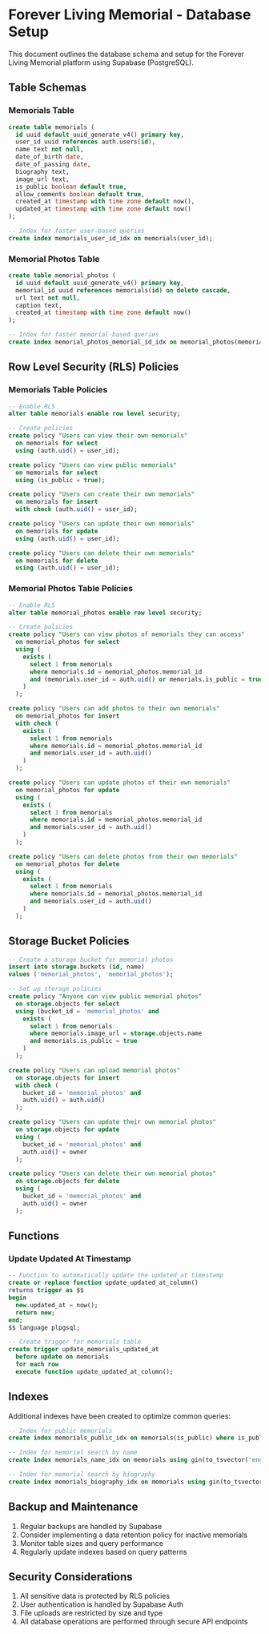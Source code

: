 # Forever Living Memorial - Database Setup

This document outlines the database schema and setup for the Forever Living Memorial platform using Supabase (PostgreSQL).

## Table Schemas

### Memorials Table
```sql
create table memorials (
  id uuid default uuid_generate_v4() primary key,
  user_id uuid references auth.users(id),
  name text not null,
  date_of_birth date,
  date_of_passing date,
  biography text,
  image_url text,
  is_public boolean default true,
  allow_comments boolean default true,
  created_at timestamp with time zone default now(),
  updated_at timestamp with time zone default now()
);

-- Index for faster user-based queries
create index memorials_user_id_idx on memorials(user_id);
```

### Memorial Photos Table
```sql
create table memorial_photos (
  id uuid default uuid_generate_v4() primary key,
  memorial_id uuid references memorials(id) on delete cascade,
  url text not null,
  caption text,
  created_at timestamp with time zone default now()
);

-- Index for faster memorial-based queries
create index memorial_photos_memorial_id_idx on memorial_photos(memorial_id);
```

## Row Level Security (RLS) Policies

### Memorials Table Policies

```sql
-- Enable RLS
alter table memorials enable row level security;

-- Create policies
create policy "Users can view their own memorials"
  on memorials for select
  using (auth.uid() = user_id);

create policy "Users can view public memorials"
  on memorials for select
  using (is_public = true);

create policy "Users can create their own memorials"
  on memorials for insert
  with check (auth.uid() = user_id);

create policy "Users can update their own memorials"
  on memorials for update
  using (auth.uid() = user_id);

create policy "Users can delete their own memorials"
  on memorials for delete
  using (auth.uid() = user_id);
```

### Memorial Photos Table Policies

```sql
-- Enable RLS
alter table memorial_photos enable row level security;

-- Create policies
create policy "Users can view photos of memorials they can access"
  on memorial_photos for select
  using (
    exists (
      select 1 from memorials
      where memorials.id = memorial_photos.memorial_id
      and (memorials.user_id = auth.uid() or memorials.is_public = true)
    )
  );

create policy "Users can add photos to their own memorials"
  on memorial_photos for insert
  with check (
    exists (
      select 1 from memorials
      where memorials.id = memorial_photos.memorial_id
      and memorials.user_id = auth.uid()
    )
  );

create policy "Users can update photos of their own memorials"
  on memorial_photos for update
  using (
    exists (
      select 1 from memorials
      where memorials.id = memorial_photos.memorial_id
      and memorials.user_id = auth.uid()
    )
  );

create policy "Users can delete photos from their own memorials"
  on memorial_photos for delete
  using (
    exists (
      select 1 from memorials
      where memorials.id = memorial_photos.memorial_id
      and memorials.user_id = auth.uid()
    )
  );
```

## Storage Bucket Policies

```sql
-- Create a storage bucket for memorial photos
insert into storage.buckets (id, name)
values ('memorial_photos', 'memorial_photos');

-- Set up storage policies
create policy "Anyone can view public memorial photos"
  on storage.objects for select
  using (bucket_id = 'memorial_photos' and
    exists (
      select 1 from memorials
      where memorials.image_url = storage.objects.name
      and memorials.is_public = true
    )
  );

create policy "Users can upload memorial photos"
  on storage.objects for insert
  with check (
    bucket_id = 'memorial_photos' and
    auth.uid() = auth.uid()
  );

create policy "Users can update their own memorial photos"
  on storage.objects for update
  using (
    bucket_id = 'memorial_photos' and
    auth.uid() = owner
  );

create policy "Users can delete their own memorial photos"
  on storage.objects for delete
  using (
    bucket_id = 'memorial_photos' and
    auth.uid() = owner
  );
```

## Functions

### Update Updated At Timestamp
```sql
-- Function to automatically update the updated_at timestamp
create or replace function update_updated_at_column()
returns trigger as $$
begin
  new.updated_at = now();
  return new;
end;
$$ language plpgsql;

-- Create trigger for memorials table
create trigger update_memorials_updated_at
  before update on memorials
  for each row
  execute function update_updated_at_column();
```

## Indexes

Additional indexes have been created to optimize common queries:

```sql
-- Index for public memorials
create index memorials_public_idx on memorials(is_public) where is_public = true;

-- Index for memorial search by name
create index memorials_name_idx on memorials using gin(to_tsvector('english', name));

-- Index for memorial search by biography
create index memorials_biography_idx on memorials using gin(to_tsvector('english', biography));
```

## Backup and Maintenance

1. Regular backups are handled by Supabase
2. Consider implementing a data retention policy for inactive memorials
3. Monitor table sizes and query performance
4. Regularly update indexes based on query patterns

## Security Considerations

1. All sensitive data is protected by RLS policies
2. User authentication is handled by Supabase Auth
3. File uploads are restricted by size and type
4. All database operations are performed through secure API endpoints

